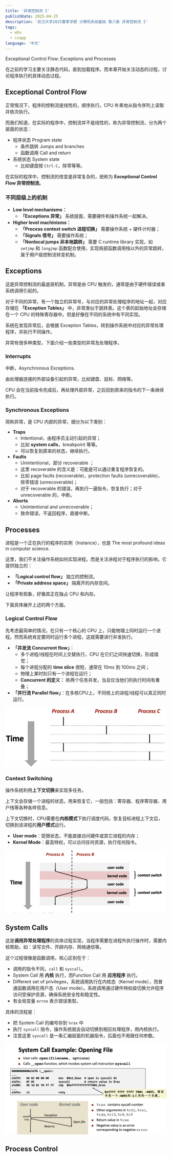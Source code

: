 ```yaml
---
title: '异常控制流 I'
publishDate: 2025-04-25
description: '武汉大学2025春季学期 计算机系统基础 第八章 异常控制流 I'
tags:
  - whu
  - csapp
language: '中文'
---
```


Exceptional Control Flow: Exceptions and Processes

在之前的学习主要关注静态代码，直到加载程序。而本章开始关注动态的过程，讨论程序执行的具体动态过程。

## Exceptional Control Flow

正常情况下，程序的控制流是线性的，顺序执行。CPU 朴素地从指令序列上读取并依次执行。

而我们知道，在实际的程序中，控制流并不是线性的，称为异常控制流，分为两个层面的状态：

- 程序状态 Program state
    - 条件跳转 Jumps and branches
    - 函数调用 Call and return
- 系统状态 System state
    - 比如键盘按 `Ctrl-C`，除零等等。

在实际的程序中，控制流的改变是非常复杂的，统称为 **Exceptional Control Flow 异常控制流**。

### 不同层级上的机制

- **Low level mechanisms：**
    - **「Exceptions 异常」** 系统层面，需要硬件和操作系统一起解决。
- **Higher level machinisms：**
    - **「Process context switch 进程切换」** 需要操作系统 + 硬件计时器；
    - **「Signals 信号」** 需要操作系统；
    - **「Nonlocal jumps 非本地跳转」** 需要 C runtime library 实现，如 *`setjmp`* 和 *`longjmp`* 函数配合使用，实现局部函数调用栈以外的异常跳转，属于用户级控制流转变机制。

## Exceptions

这是异常控制流的最底层机制，异常是由 CPU 触发的，通常是由于硬件错误或者系统调用引起的。

对于不同的异常，有一个独立的异常号，与对应的异常处理程序的地址一起，对应存储在 **「Exception Tables」** 中，非常类似于跳转表。这个表的起始地址会存储在一个 CPU 的特殊寄存器中。但是好像在不同的系统中有不同实现。

系统在发现异常后，会根据 Exception Tables，转到操作系统中对应的异常处理程序，并执行不同操作。

异常有很多种类型，下面介绍一些类型的异常及处理程序。

### Interrupts 

中断，Asynchronous Exceptions.

由处理器连接的外部设备引起的异常，比如键盘、鼠标、网络等。

CPU 会在当前指令完成后，再处理外部异常，之后回到原来的指令的下一条继续执行。

### Synchronous Exceptions

简称异常，是 CPU 内部的异常，细分为以下类别：

- **Traps**
    - Intentional，由程序员主动引起的异常；
    - 比如 **system calls**，breakpoint 等等。
    - 可以恢复到原来的状态，继续执行。
- **Faults**
    - Unintentional，部分 recoverable ；
    - 这里 recoverable 的含义是：可能是可以通过重复程序恢复的。
    - 比如 page faults (recoverable)，protection faults (unrecoverable)，除零错误 (unrecoverable)；
    - 对于 recoverable 的错误，再执行一遍指令，恢复执行；对于 unrecoverable 的，中断。
- **Aborts**
    - Unintentional and unrecoverable；
    - 致命错误，不返回程序，直接中断。


## Processes

进程是一个正在执行的程序的实例（Instance），也是 The most profound ideas in computer science.

这里，我们不关注操作系统如何实现进程，而是关注进程对于程序执行的影响，它提供独立的：

- **「Logical control flow」** 独立的控制流。
- **「Private address space」** 隔离开的内存空间。

让程序有假象，好像其正在独占 CPU 和内存。

下面具体展开上述的两个方面。

### Logical Control Flow

先考虑最简单的情况，在只有一个核心的 CPU 上，只能物理上同时运行一个进程。然而系统肯定要同时运行多个进程，这就需要进行并发执行。

- **「并发流 Concurrent flow」**：
    - 多个进程/线程在时间上交替执行，CPU 在它们之间快速切换，形成错觉；
    - 每个进程分配的 **time slice** 很短，通常在 10ms 到 100ms 之间；
    - 物理上某时刻只有一个进程在运行；
    - **Concurrent 的定义：** 称两个任务并发，当且仅当他们的执行时间有重叠；
- **「并行流 Parallel flow」**：在多核CPU上，不同核上的进程/线程可以真正同时运行。

![Concurrent Processes](./ecf-procs1-01.jpg)

### Context Switching

操作系统利用**上下文切换**来实现多任务。

上下文会存储一个进程的状态，用来恢复它，一般包括：寄存器、程序寄存器、用户栈等各种各样信息。

上下文切换时，CPU需要在**内核模式**下执行调度代码，恢复目标进程上下文后，切换到该进程的**用户模式**运行。

- **User mode**：受限状态，不能直接访问硬件或其它进程的内存；
- **Kernel Mode**：最高特权，可以访问任何资源，执行任何指令。

![Context Switching](./ecf-procs1-02.jpg)

## System Calls

这是**调用异常处理程序**的具体过程实现，当程序需要在进程外执行操作时，需要内核帮助，如：读写文件、开辟内存、网络通信等。

这个过程很像是函数调用，核心区别在于：

- 调用的指令不同，`call` 和 `syscall`。
- System Call 用 **内核** 执行，而Function Call 用 **应用程序** 执行。
- Different set of privileges，系统调用执行在内核态（Kernel mode），而普通函数调用在用户态（User mode）。系统调用通过硬件特权级切换允许程序访问受保护资源，确保系统安全性和稳定性。
- 有全局变量 `errno` 表示错误类型。

具体的流程是：

- 把 System Call 的编号存到 `%rax` 中
- 执行 `syscall` 指令，操作系统就会自动切换到相应处理程序，用内核执行。
- 注意这里 `syscall` 是一条汇编层面的机器指令，后面也不用跟任何参数。

![System calls](./ecf-procs1-03.jpg)


## Process Control

